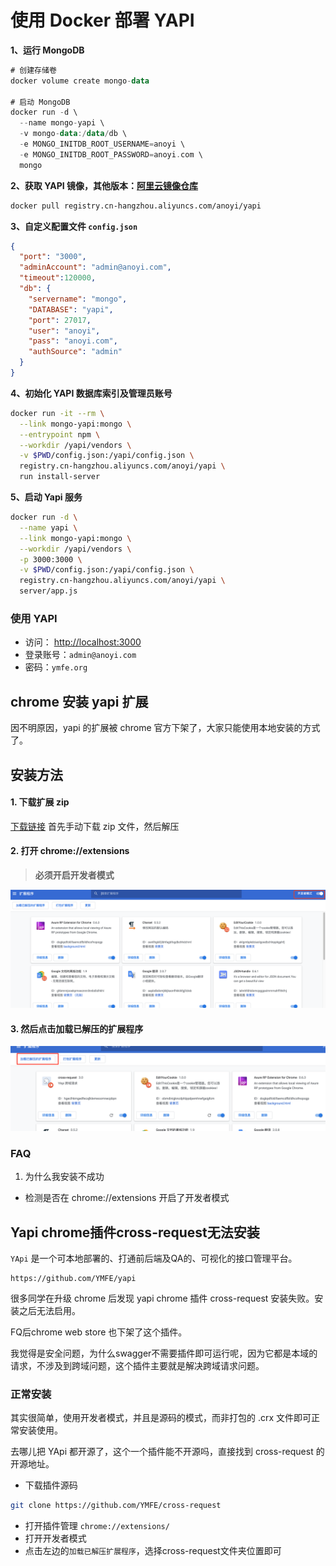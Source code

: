 # 使用 Docker 部署 YAPI

**1、运行 MongoDB**

```kotlin
# 创建存储卷
docker volume create mongo-data

# 启动 MongoDB
docker run -d \
  --name mongo-yapi \
  -v mongo-data:/data/db \
  -e MONGO_INITDB_ROOT_USERNAME=anoyi \
  -e MONGO_INITDB_ROOT_PASSWORD=anoyi.com \
  mongo
```

**2、获取 YAPI 镜像，其他版本：[阿里云镜像仓库](https://links.jianshu.com/go?to=https%3A%2F%2Fdev.aliyun.com%2Fdetail.html%3Fspm%3D5176.1972343.2.26.I97LV8%26repoId%3D139034)**

```sh
docker pull registry.cn-hangzhou.aliyuncs.com/anoyi/yapi
```

**3、自定义配置文件 `config.json`**

```json
{
  "port": "3000",
  "adminAccount": "admin@anoyi.com",
  "timeout":120000,
  "db": {
    "servername": "mongo",
    "DATABASE": "yapi",
    "port": 27017,
    "user": "anoyi",
    "pass": "anoyi.com",
    "authSource": "admin"
  }
}
```



**4、初始化 YAPI 数据库索引及管理员账号**

```bash
docker run -it --rm \
  --link mongo-yapi:mongo \
  --entrypoint npm \
  --workdir /yapi/vendors \
  -v $PWD/config.json:/yapi/config.json \
  registry.cn-hangzhou.aliyuncs.com/anoyi/yapi \
  run install-server
```

**5、启动 Yapi 服务**

```bash
docker run -d \
  --name yapi \
  --link mongo-yapi:mongo \
  --workdir /yapi/vendors \
  -p 3000:3000 \
  -v $PWD/config.json:/yapi/config.json \
  registry.cn-hangzhou.aliyuncs.com/anoyi/yapi \
  server/app.js
```

###  使用 YAPI

- 访问： [http://localhost:3000](https://links.jianshu.com/go?to=http%3A%2F%2Flocalhost%3A3000)
- 登录账号：`admin@anoyi.com`
- 密码：`ymfe.org`

## chrome 安装 yapi 扩展

因不明原因，yapi 的扩展被 chrome 官方下架了，大家只能使用本地安装的方式了。

## 安装方法

#### 1. 下载扩展 zip

[下载链接](https://github.com/YMFE/cross-request/archive/master.zip) 首先手动下载 zip 文件，然后解压

#### 2. 打开 chrome://extensions

> **必须开启开发者模式**

![img](../assets/1701961bc4d7a7e4.png)

#### 3. 然后点击加载已解压的扩展程序

![img](../assets/170374fdac330967.png)

### FAQ

1. 为什么我安装不成功

- 检测是否在 chrome://extensions 开启了开发者模式

## Yapi chrome插件cross-request无法安装

`YApi` 是一个可本地部署的、打通前后端及QA的、可视化的接口管理平台。

```
https://github.com/YMFE/yapi
```

很多同学在升级 chrome 后发现 yapi chrome 插件 cross-request 安装失败。安装之后无法启用。

FQ后chrome web store 也下架了这个插件。

我觉得是安全问题，为什么swagger不需要插件即可运行呢，因为它都是本域的请求，不涉及到跨域问题，这个插件主要就是解决跨域请求问题。

### 正常安装

其实很简单，使用开发者模式，并且是源码的模式，而非打包的 .crx 文件即可正常安装使用。

去哪儿把 YApi 都开源了，这个一个插件能不开源吗，直接找到 cross-request 的开源地址。

- 下载插件源码

```sh
git clone https://github.com/YMFE/cross-request
```

- 打开插件管理 `chrome://extensions/`
- 打开开发者模式
- 点击左边的`加载已解压扩展程序`，选择cross-request文件夹位置即可

